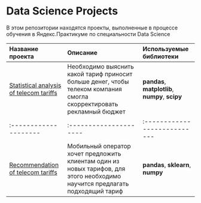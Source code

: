 # Data Science Projects
В этом репозитории находятся проекты, выполненные в процессе обучения в Яндекс.Практикуме по специальности Data Science  

| Название проекта | Описание | Используемые библиотеки |
| :-------------------- | :--------------------- |:---------------------------|
| [Statistical analysis of telecom tariffs](https://github.com/fallnexy/Data-Science-Projects/tree/main/statistical%20analysis%20of%20telecom%20tariffs) | Необходимо выяснить какой тариф приносит больше денег, чтобы телеком компания смогла скорректировать рекламный бюджет | **pandas**, **matplotlib**, **numpy**, **scipy** |
| :-------------------- | :--------------------- |:---------------------------|
|[Recommendation of telecom tariffs](https://github.com/fallnexy/Data-Science-Projects/tree/main/recommendation%20of%20telecom%20tariffs)|Мобильный оператор хочет предложить клиентам один из новых тарифов, для этого необходимо научится предлагать подходящий тариф|**pandas**, **sklearn**, **numpy**|
